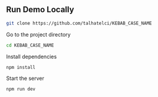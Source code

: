 ## Run Demo Locally

```bash
git clone https://github.com/talhatelci/KEBAB_CASE_NAME
```

Go to the project directory

```bash
cd KEBAB_CASE_NAME
```

Install dependencies

```bash
npm install
```

Start the server

```bash
npm run dev
```

